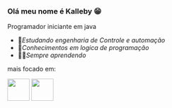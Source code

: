 ### Olá meu nome é Kalleby 😁
Programador iniciante em java

- 🔧*Estudando engenharia de Controle e automação*
- 🤖*Conhecimentos em logica de programação*
- 👨‍💻*Sempre aprendendo*

mais focado em:

<div display = "inline">
<img width = "50" height = "50" src="https://cdn.jsdelivr.net/gh/devicons/devicon/icons/java/java-original-wordmark.svg" />
<img width = "50" height = "50" src="https://cdn.jsdelivr.net/gh/devicons/devicon/icons/python/python-original-wordmark.svg" />
</div>
